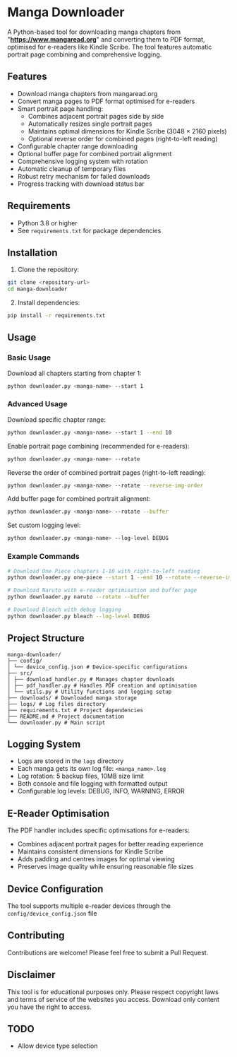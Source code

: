 # Manga Downloader

A Python-based tool for downloading manga chapters from "**https://www.mangaread.org**" and converting them to PDF format, optimised for e-readers like Kindle Scribe. The tool features automatic portrait page combining and comprehensive logging.

## Features

- Download manga chapters from mangaread.org
- Convert manga pages to PDF format optimised for e-readers
- Smart portrait page handling:
  - Combines adjacent portrait pages side by side
  - Automatically resizes single portrait pages
  - Maintains optimal dimensions for Kindle Scribe (3048 × 2160 pixels)
  - Optional reverse order for combined pages (right-to-left reading)
- Configurable chapter range downloading
- Optional buffer page for combined portrait alignment
- Comprehensive logging system with rotation
- Automatic cleanup of temporary files
- Robust retry mechanism for failed downloads
- Progress tracking with download status bar

## Requirements

- Python 3.8 or higher
- See `requirements.txt` for package dependencies

## Installation

1. Clone the repository:
```bash
git clone <repository-url>
cd manga-downloader
```

2. Install dependencies:
```bash
pip install -r requirements.txt
```

## Usage

### Basic Usage

Download all chapters starting from chapter 1:
```bash
python downloader.py <manga-name> --start 1
```

### Advanced Usage

Download specific chapter range:
```bash
python downloader.py <manga-name> --start 1 --end 10
```

Enable portrait page combining (recommended for e-readers):
```bash
python downloader.py <manga-name> --rotate
```

Reverse the order of combined portrait pages (right-to-left reading):
```bash
python downloader.py <manga-name> --rotate --reverse-img-order
```

Add buffer page for combined portrait alignment:
```bash
python downloader.py <manga-name> --rotate --buffer
```

Set custom logging level:
```bash
python downloader.py <manga-name> --log-level DEBUG
```

### Example Commands

```bash
# Download One Piece chapters 1-10 with right-to-left reading
python downloader.py one-piece --start 1 --end 10 --rotate --reverse-img-order

# Download Naruto with e-reader optimisation and buffer page
python downloader.py naruto --rotate --buffer

# Download Bleach with debug logging
python downloader.py bleach --log-level DEBUG
```

## Project Structure

```
manga-downloader/
├── config/
│ └── device_config.json # Device-specific configurations
├── src/
│ ├── download_handler.py # Manages chapter downloads
│ ├── pdf_handler.py # Handles PDF creation and optimisation
│ └── utils.py # Utility functions and logging setup
├── downloads/ # Downloaded manga storage
├── logs/ # Log files directory
├── requirements.txt # Project dependencies
├── README.md # Project documentation
└── downloader.py # Main script
```

## Logging System

- Logs are stored in the `logs` directory
- Each manga gets its own log file: `<manga_name>.log`
- Log rotation: 5 backup files, 10MB size limit
- Both console and file logging with formatted output
- Configurable log levels: DEBUG, INFO, WARNING, ERROR

## E-Reader Optimisation

The PDF handler includes specific optimisations for e-readers:
- Combines adjacent portrait pages for better reading experience
- Maintains consistent dimensions for Kindle Scribe
- Adds padding and centres images for optimal viewing
- Preserves image quality while ensuring reasonable file sizes

## Device Configuration

The tool supports multiple e-reader devices through the `config/device_config.json` file

## Contributing

Contributions are welcome! Please feel free to submit a Pull Request.

## Disclaimer

This tool is for educational purposes only. Please respect copyright laws and terms of service of the websites you access. Download only content you have the right to access.

## TODO

- Allow device type selection
